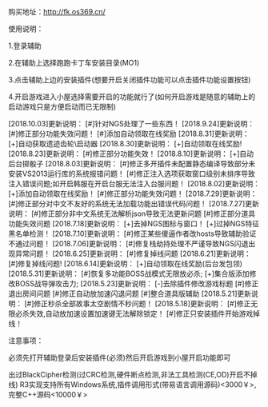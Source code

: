 购买地址：http://fk.os369.cn/

使用说明：

1.登录辅助

2.在辅助上选择跑跑卡丁车安装目录(MO1)

3.点击辅助上边的安装插件(想要开启关闭插件功能可以点击插件功能设置按钮)

4.开启游戏进入小屋选择需要开启的功能就行了(如何开启游戏是随意的辅助上的启动游戏只是方便启动而已无限制)


[2018.10.03]更新说明：
[#]针对NGS处理了一些东西！
[2018.9.24]更新说明：
[#]修正部分功能失效问题！
[#]添加自动领取在线奖励
[2018.8.31]更新说明：
[+]自动获取遗迹齿轮\启动器
[2018.8.30]更新说明：
[+]自动领取在线奖励!
[2018.8.23]更新说明：
[#]修正部分功能失效！
[2018.8.10]更新说明：
[+]自动后台掷骰子
[2018.8.03]更新说明：
[#]修正多开插件未配置静态编译导致部分未安装VS2013运行库的系统报错问题！
[#]修正注入选项获取窗口级别未排序导致注入错误问题;如开启韩服在开启台服无法注入台服问题！
[2018.8.02]更新说明：
[+]添加自动领取在线奖励！
[#]修正部分功能失效问题！
[2018.7.29]更新说明：
[#]修正部分对中文不友好的系统无法加载功能出错误代码问题！
[2018.7.27]更新说明：
[#]修正部分非中文系统无法解析json导致无法更新问题
[#]修正部分道具功能失效问题
[2018.7.18]更新说明：
[+]去掉NGS图标与窗口！
[+]过掉NGS特征黑名单检测！
[2018.7.10]更新说明：
[#]修正某些傻逼作者改hosts导致辅助验证不通过问题！
[2018.7.06]更新说明：
[#]修复栈劫持处理不严谨导致NGS闪退出现异常问题！
[2018.6.25]更新说明：
[#]修复掉线问题
[2018.6.21]更新说明：
[#]修复掉线问题!
[2018.6.14]更新说明：
[+]自动领取在线奖励(后台发包领)
[2018.5.31]更新说明：
[#]恢复多功能BOSS战模式无限放必杀;
[+]集合版添加修改BOSS战导弹攻击力;
[2018.5.23]更新说明：
[-]去除插件修改游戏标题
[#]修正退出房间问题
[#]修正自动放加速闪退问题
[#]整合道具版辅助
[2018.5.21]更新说明：
[#]修正秒杀全部故事太空剧情不秒问题！
[2018.5.18]更新说明：
[#]修正无限必杀失效,自动放加速设置加速键无法解除锁定！
[#]修正只安装插件开始游戏掉线！

注意事项：

必须先打开辅助登录后安装插件(必须)然后开启游戏到小屋开启功能即可

出过BlackCipher检测(过CRC检测,硬件断点检测,非法工具检测(CE,OD)开启不掉线)
R3实现支持所有Windows系统,插件调用形式(带易语言调用源码)<3000￥>,完整C++源码<10000￥> 
